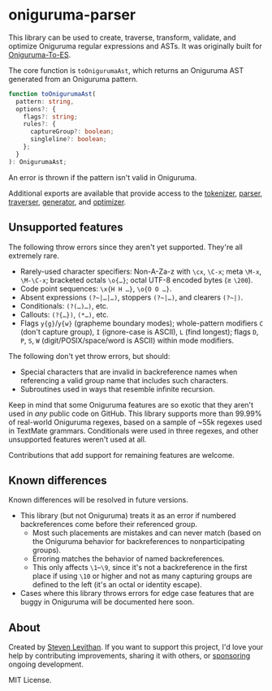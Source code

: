 # oniguruma-parser

This library can be used to create, traverse, transform, validate, and optimize Oniguruma regular expressions and ASTs. It was originally built for [Oniguruma-To-ES](https://github.com/slevithan/oniguruma-to-es).

The core function is `toOnigurumaAst`, which returns an Oniguruma AST generated from an Oniguruma pattern.

```ts
function toOnigurumaAst(
  pattern: string,
  options?: {
    flags?: string;
    rules?: {
      captureGroup?: boolean;
      singleline?: boolean;
    };
  }
): OnigurumaAst;
```

An error is thrown if the pattern isn't valid in Oniguruma.

Additional exports are available that provide access to the [tokenizer](https://github.com/slevithan/oniguruma-parser/tree/main/src/tokenizer), [parser](https://github.com/slevithan/oniguruma-parser/tree/main/src/parser), [traverser](https://github.com/slevithan/oniguruma-parser/tree/main/src/traverser), [generator](https://github.com/slevithan/oniguruma-parser/tree/main/src/generator), and [optimizer](https://github.com/slevithan/oniguruma-parser/tree/main/src/optimizer).

## Unsupported features

The following throw errors since they aren't yet supported. They're all extremely rare.

- Rarely-used character specifiers: Non-A-Za-z with `\cx`, `\C-x`; meta `\M-x`, `\M-\C-x`; bracketed octals `\o{…}`; octal UTF-8 encoded bytes (≥ `\200`).
- Code point sequences: `\x{H H …}`, `\o{O O …}`.
- Absent expressions `(?~|…|…)`, stoppers `(?~|…)`, and clearers `(?~|)`.
- Conditionals: `(?(…)…)`, etc.
- Callouts: `(?{…})`, `(*…)`, etc.
- Flags `y{g}`/`y{w}` (grapheme boundary modes); whole-pattern modifiers `C` (don't capture group), `I` (ignore-case is ASCII), `L` (find longest); flags `D`, `P`, `S`, `W` (digit/POSIX/space/word is ASCII) within mode modifiers.

The following don't yet throw errors, but should:

- Special characters that are invalid in backreference names when referencing a valid group name that includes such characters.
- Subroutines used in ways that resemble infinite recursion.

Keep in mind that some Oniguruma features are so exotic that they aren't used in *any* public code on GitHub. This library supports more than 99.99% of real-world Oniguruma regexes, based on a sample of ~55k regexes used in TextMate grammars. Conditionals were used in three regexes, and other unsupported features weren't used at all.

Contributions that add support for remaining features are welcome.

## Known differences

Known differences will be resolved in future versions.

- This library (but not Oniguruma) treats it as an error if numbered backreferences come before their referenced group.
  - Most such placements are mistakes and can never match (based on the Oniguruma behavior for backreferences to nonparticipating groups).
  - Erroring matches the behavior of named backreferences.
  - This only affects `\1`–`\9`, since it's not a backreference in the first place if using `\10` or higher and not as many capturing groups are defined to the left (it's an octal or identity escape).
- Cases where this library throws errors for edge case features that are buggy in Oniguruma will be documented here soon.

## About

Created by [Steven Levithan](https://github.com/slevithan). If you want to support this project, I'd love your help by contributing improvements, sharing it with others, or [sponsoring](https://github.com/sponsors/slevithan) ongoing development.

MIT License.
